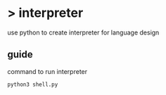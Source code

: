 # > interpreter
use python to create interpreter for language design

## guide
command to run interpreter
```console
python3 shell.py
```

